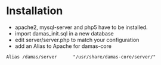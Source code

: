 # Installation
* apache2, mysql-server and php5 have to be installed.
* import damas_init.sql in a new database
* edit server/server.php to match your configuration
* add an Alias to Apache for damas-core

`Alias /damas/server      "/usr/share/damas-core/server/"`